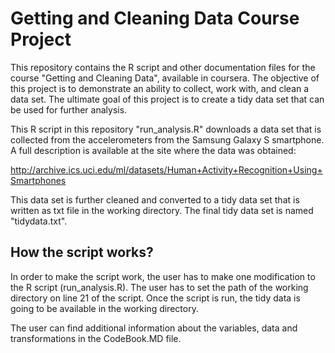 # Getting and Cleaning Data Course Project

This repository contains the R script and other documentation files for the course "Getting and Cleaning Data", available in coursera. The objective of this project is to demonstrate an ability to collect, work with, and clean a data set. The ultimate goal of this project is to create a tidy data set that can be used for further analysis. 

This R script in this repository "run_analysis.R" downloads a data set that is collected from the accelerometers from the Samsung Galaxy S smartphone. A full description is available at the site where the data was obtained: 

http://archive.ics.uci.edu/ml/datasets/Human+Activity+Recognition+Using+Smartphones 

This data set is further cleaned and converted to a tidy data set that is written as txt file in the working directory. The final tidy data set is named "tidydata.txt".

## How the script works?

In order to make the script work, the user has to make one modification to the R script (run_analysis.R). The user has to set the path of the working directory on line 21 of the script. Once the script is run, the tidy data is going to be available in the working directory. 

The user can find additional information about the variables, data and transformations in the CodeBook.MD file.
